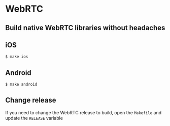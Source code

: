 # WebRTC

Build native WebRTC libraries without headaches
---

## iOS

```sh
$ make ios
```

## Android

```sh
$ make android
```

## Change release

If you need to change the WebRTC release to build, open the `Makefile` and update the `RELEASE` variable
